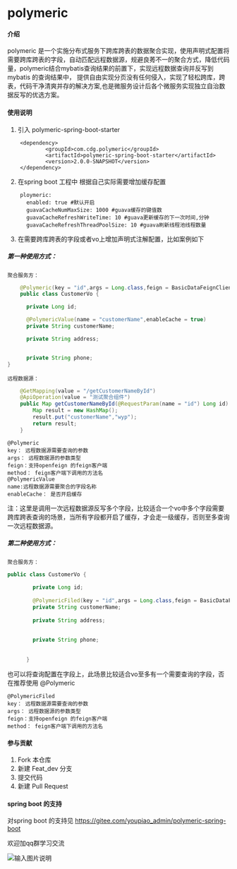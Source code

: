 # polymeric

#### 介绍
 polymeric 是一个实施分布式服务下跨库跨表的数据聚合实现，使用声明式配置将需要跨库跨表的字段，自动匹配远程数据源，规避良莠不一的聚合方式，降低代码量，polymeric结合mybatis查询结果的前置下，实现远程数据查询并反写到 mybatis 的查询结果中， 提供自由实现分页没有任何侵入，实现了轻松跨库，跨表，代码干净清爽并存的解决方案,也是微服务设计后各个微服务实现独立自治数据反写的优选方案。



#### 使用说明

1.  引入 polymeric-spring-boot-starter

```
    <dependency>
            <groupId>com.cdg.polymeric</groupId>
            <artifactId>polymeric-spring-boot-starter</artifactId>
            <version>2.0.0-SNAPSHOT</version>
    </dependency>
```

2.  在spring boot 工程中 根据自己实际需要增加缓存配置

```
    ploymeric:
      enabled: true #默认开启
      guavaCacheNumMaxSize: 1000 #guava缓存的键值数
      guavaCacheRefreshWriteTime: 10 #guava更新缓存的下一次时间,分钟
      guavaCacheRefreshThreadPoolSize: 10 #guava刷新线程池线程数量
```

     
3.  在需要跨库跨表的字段或者vo上增加声明式注解配置，比如案例如下

##### 第一种使用方式：
     
    聚合服务方： 

```java
    @Polymeric(key = "id",args = Long.class,feign = BasicDataFeignClientService.class,method = "getCustomerNameById")
    public class CustomerVo {

      private Long id;

      @PolymericValue(name = "customerName",enableCache = true)
      private String customerName;

      private String address;


      private String phone;
}
```

    远程数据源：

```java
    @GetMapping(value = "/getCustomerNameById")
    @ApiOperation(value = "测试聚合组件")
    public Map getCustomerNameById(@RequestParam(name = "id") Long id) {
        Map result = new HashMap();
        result.put("customerName","wyp");
        return result;
    }
```





```
@Polymeric
key： 远程数据源需要查询的参数
args： 远程数据源的参数类型
feign：支持openfeign 的feign客户端
method： feign客户端下调用的方法名
@PolymericValue
name:远程数据源需要聚合的字段名称
enableCache： 是否开启缓存
```

注：这里是调用一次远程数据源反写多个字段，比较适合一个vo中多个字段需要跨库跨表查询的场景，当所有字段都开启了缓存，才会走一级缓存，否则至多查询一次远程数据源。

##### 第二种使用方式：

    聚合服务方：
    
```java
public class CustomerVo {
        
        private Long id;
        
        @PolymericFiled(key = "id",args = Long.class,feign = BasicDataFeignClientService.class,method = "getCustomerNameById",enableCache = true)
        private String customerName;
        
        private String address;
        
        
        private String phone;
        
        
      }

```

也可以将查询配置在字段上，此场景比较适合vo至多有一个需要查询的字段，否在推荐使用 @Polymeric

```
@PolymericFiled
key： 远程数据源需要查询的参数
args： 远程数据源的参数类型
feign：支持openfeign 的feign客户端
method： feign客户端下调用的方法名
```


#### 参与贡献

1.  Fork 本仓库
2.  新建 Feat_dev 分支
3.  提交代码
4.  新建 Pull Request

#### spring boot 的支持
对spring boot 的支持见 https://gitee.com/youpiao_admin/polymeric-spring-boot

欢迎加qq群学习交流

![输入图片说明](polymeric%E5%AD%A6%E4%B9%A0%E4%BA%A4%E6%B5%81%E7%BE%A4%E7%BE%A4%E4%BA%8C%E7%BB%B4%E7%A0%81.png)
